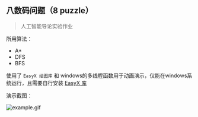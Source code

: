 ## 八数码问题（8 puzzle）

> 人工智能导论实验作业

所用算法：

- A*
- DFS
- BFS

使用了 `EasyX 绘图库` 和 windows的多线程函数用于动画演示，仅能在windows系统运行，且需要自行安装 [EasyX 库](https://easyx.cn/)

演示截图：

![example.gif](https://i.loli.net/2020/12/23/5n8LrAZVRUmxoi4.gif)